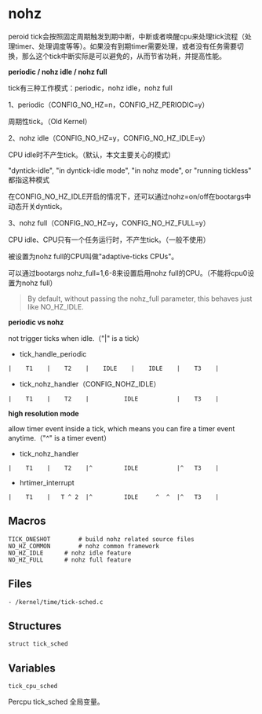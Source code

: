 # nohz

peroid tick会按照固定周期触发到期中断，中断或者唤醒cpu来处理tick流程（处理timer、处理调度等等）。如果没有到期timer需要处理，或者没有任务需要切换，那么这个tick中断实际是可以避免的，从而节省功耗，并提高性能。

**periodic / nohz idle / nohz full**

tick有三种工作模式：periodic，nohz idle，nohz full

1、periodic（CONFIG_NO_HZ=n，CONFIG_HZ_PERIODIC=y）

周期性tick。（Old Kernel）

2、nohz idle（CONFIG_NO_HZ=y，CONFIG_NO_HZ_IDLE=y）

CPU idle时不产生tick。（默认，本文主要关心的模式）

"dyntick-idle", "in dyntick-idle mode", "in nohz mode", or "running tickless" 都指这种模式

在CONFIG_NO_HZ_IDLE开启的情况下，还可以通过nohz=on/off在bootargs中动态开关dyntick。

3、nohz full（CONFIG_NO_HZ=y，CONFIG_NO_HZ_FULL=y）

CPU idle、CPU只有一个任务运行时，不产生tick。（一般不使用）

被设置为nohz full的CPU叫做"adaptive-ticks CPUs"。

可以通过bootargs nohz_full=1,6-8来设置启用nohz full的CPU。（不能将cpu0设置为nohz full）

> By default, without passing the nohz_full parameter, this behaves just like NO_HZ_IDLE.

**periodic vs nohz**

not trigger ticks when idle.（"|" is a tick）

- tick_handle_periodic

```
|    T1    |    T2    |    IDLE    |    IDLE    |    T3    |
```

- tick_nohz_handler（CONFIG_NOHZ_IDLE）

```
|    T1    |    T2    |          IDLE           |    T3    |
```

**high resolution mode**

allow timer event inside a tick, which means you can fire a timer event anytime.（"^" is a timer event）

- tick_nohz_handler

```
|    T1    |    T2    |^         IDLE           |^   T3    |
```

- hrtimer_interrupt

```
|    T1    |   T ^ 2  |^         IDLE     ^  ^  |^   T3    |
```

## Macros

```
TICK_ONESHOT		# build nohz related source files
NO_HZ_COMMON		# nohz common framework
NO_HZ_IDLE		# nohz idle feature
NO_HZ_FULL		# nohz full feature
```

## Files

```
- /kernel/time/tick-sched.c
```

## Structures

`struct tick_sched`

## Variables

`tick_cpu_sched`

Percpu tick_sched 全局变量。